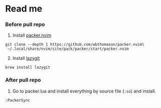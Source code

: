 # Read me

### Before pull repo

1. Install [packer.nvim](https://github.com/wbthomason/packer.nvim)

```
git clone --depth 1 https://github.com/wbthomason/packer.nvim\
 ~/.local/share/nvim/site/pack/packer/start/packer.nvim
```

2. Install [lazygit](https://github.com/jesseduffield/lazygit)

```
brew install lazygit
```

### After pull repo

1. Go to packer.lua and install everything by source file (`:so`) and install.

```
:PackerSync
```



